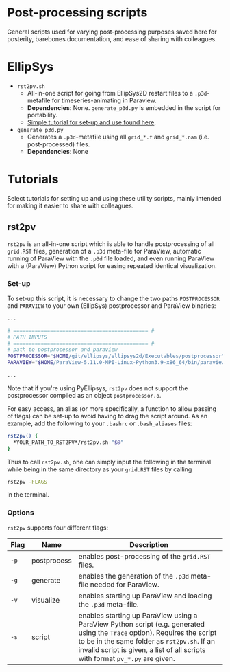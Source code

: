 # Post-processing scripts
General scripts used for varying post-processing purposes saved here for posterity, barebones documentation, and ease of sharing with colleagues.

# EllipSys
- `rst2pv.sh`
  - All-in-one script for going from EllipSys2D restart files to a `.p3d`-metafile for timeseries-animating in Paraview.
  - **Dependencies**: None. `generate_p3d.py` is embedded in the script for portability.
  - [Simple tutorial for set-up and use found here](#rst2pv).
- `generate_p3d.py`
  - Generates a `.p3d`-metafile using all `grid_*.f` and `grid_*.nam` (i.e. post-processed) files.
  - **Dependencies**: None

# Tutorials
Select tutorials for setting up and using these utility scripts, mainly intended for making it easier to share with colleagues.

## <a name="#rst2pv"></a>rst2pv
`rst2pv` is an all-in-one script which is able to handle postprocessing of all `grid.RST` files, generation of a `.p3d` meta-file for ParaView, automatic running of ParaView with the `.p3d` file loaded, and even running ParaView with a (ParaView) Python script for easing repeated identical visualization.

### Set-up
To set-up this script, it is necessary to change the two paths `POSTPROCESSOR` and `PARAVIEW` to your own (EllipSys) postprocessor and ParaView binaries:

```bash
...

# ============================================ #
# PATH INPUTS
# ============================================ #
# path to postprocessor and paraview
POSTPROCESSOR="$HOME/git/ellipsys/ellipsys2d/Executables/postprocessor"
PARAVIEW="$HOME/ParaView-5.11.0-MPI-Linux-Python3.9-x86_64/bin/paraview"

...
```

Note that if you're using PyEllipsys, `rst2pv` does not support the postprocessor compiled as an object `postprocessor.o`.

For easy access, an alias (or more specifically, a function to allow passing of flags) can be set-up to avoid having to drag the script around. As an example, add the following to your `.bashrc` or `.bash_aliases` files:
```bash
rst2pv() {
  *YOUR_PATH_TO_RST2PV*/rst2pv.sh "$@"
}
```
Thus to call `rst2pv.sh`, one can simply input the following in the terminal while being in the same directory as your `grid.RST` files by calling 

```bash
rst2pv -FLAGS
```

in the terminal.



### Options
`rst2pv` supports four different flags:

| Flag | Name | Description |
| ---- | ---- | ----------- |
| `-p` | postprocess | enables post-processing of the `grid.RST` files. |
| `-g` | generate | enables the generation of the `.p3d` meta-file needed for ParaView.
| `-v` | visualize | enables starting up ParaView and loading the `.p3d` meta-file. |
| `-s` | script | enables starting up ParaView using a ParaView Python script (e.g. generated using the `Trace` option). Requires the script to be in the same folder as `rst2pv.sh`. If an invalid script is given, a list of all scripts with format `pv_*.py` are given. |
